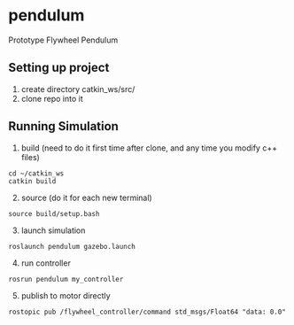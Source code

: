 # pendulum
Prototype Flywheel Pendulum

## Setting up project
1. create directory catkin_ws/src/
2. clone repo into it

## Running Simulation
1. build (need to do it first time after clone, and any time you modify c++ files)
```
cd ~/catkin_ws
catkin build
```
2. source (do it for each new terminal)
```
source build/setup.bash
```
3. launch simulation
```
roslaunch pendulum gazebo.launch
```
4. run controller
```
rosrun pendulum my_controller
```

5. publish to motor directly
```
rostopic pub /flywheel_controller/command std_msgs/Float64 "data: 0.0"
```
